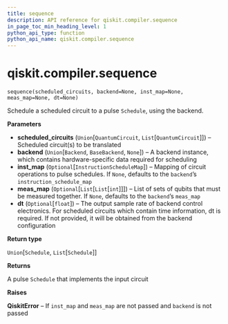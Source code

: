 ```yaml
---
title: sequence
description: API reference for qiskit.compiler.sequence
in_page_toc_min_heading_level: 1
python_api_type: function
python_api_name: qiskit.compiler.sequence
---
```


<span id="qiskit-compiler-sequence" />

# qiskit.compiler.sequence

<span id="qiskit.compiler.sequence" />

`sequence(scheduled_circuits, backend=None, inst_map=None, meas_map=None, dt=None)`

Schedule a scheduled circuit to a pulse `Schedule`, using the backend.

**Parameters**

*   **scheduled\_circuits** (`Union`\[`QuantumCircuit`, `List`\[`QuantumCircuit`]]) – Scheduled circuit(s) to be translated
*   **backend** (`Union`\[`Backend`, `BaseBackend`, `None`]) – A backend instance, which contains hardware-specific data required for scheduling
*   **inst\_map** (`Optional`\[`InstructionScheduleMap`]) – Mapping of circuit operations to pulse schedules. If `None`, defaults to the `backend`’s `instruction_schedule_map`
*   **meas\_map** (`Optional`\[`List`\[`List`\[`int`]]]) – List of sets of qubits that must be measured together. If `None`, defaults to the `backend`’s `meas_map`
*   **dt** (`Optional`\[`float`]) – The output sample rate of backend control electronics. For scheduled circuits which contain time information, dt is required. If not provided, it will be obtained from the backend configuration

**Return type**

`Union`\[`Schedule`, `List`\[`Schedule`]]

**Returns**

A pulse `Schedule` that implements the input circuit

**Raises**

**QiskitError** – If `inst_map` and `meas_map` are not passed and `backend` is not passed

